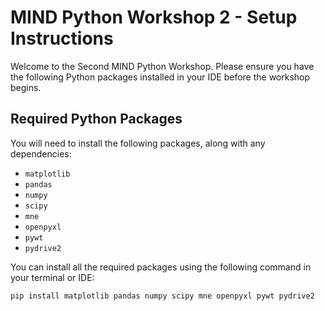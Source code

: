 # MIND Python Workshop 2 - Setup Instructions

Welcome to the Second MIND Python Workshop. Please ensure you have the following Python packages installed in your IDE before the workshop begins.

## Required Python Packages

You will need to install the following packages, along with any dependencies:

- `matplotlib`
- `pandas`
- `numpy`
- `scipy`
- `mne`
- `openpyxl`
- `pywt`
- `pydrive2`

You can install all the required packages using the following command in your terminal or IDE:

```bash
pip install matplotlib pandas numpy scipy mne openpyxl pywt pydrive2